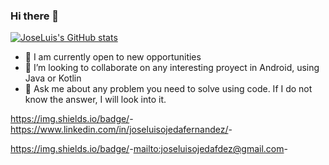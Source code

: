 ### Hi there 👋


[![JoseLuis's GitHub stats](https://github-readme-stats.vercel.app/api?username=joseluisojedafdez)](https://github.com/joseluisojedafdez/github-readme-stats)


- 🔭 I am currently open to new opportunities
- 👯 I’m looking to collaborate on any interesting proyect in Android, using Java or Kotlin
- 💬 Ask me about any problem you need to solve using code. If I do not know the answer, I will look into it.

https://img.shields.io/badge/<Linkedin>-<https://www.linkedin.com/in/joseluisojedafernandez/>-<BLUE>

https://img.shields.io/badge/<Email me>-<mailto:joseluisojedafdez@gmail.com>-<GREEN>
  



